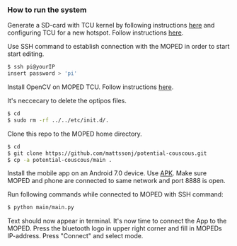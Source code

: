 ### How to run the system

Generate a SD-card with TCU kernel by following instructions [here](https://moped.sics.se/wordpress/?page_id=328) and configuring TCU for a new hotspot. Follow instructions [here](https://moped.sics.se/?page_id=127).

Use SSH command to establish connection with the MOPED in order to start start editing.
```sh
$ ssh pi@yourIP
insert password > 'pi'
```

Install OpenCV on MOPED TCU. Follow instructions [here](https://github.com/felixnorden/moppepojkar/issues/38).

It's neccecary to delete the optipos files.
```sh
$ cd
$ sudo rm -rf ../../etc/init.d/.
```

Clone this repo to the MOPED home directory.
```sh
$ cd
$ git clone https://github.com/mattssonj/potential-couscous.git
$ cp -a potential-couscous/main .
```

Install the mobile app on an Android 7.0 device. Use [APK](https://github.com/mattssonj/potential-couscous/blob/master/app/apk/CousCousDrive3.5.apk?raw=true).
Make sure MOPED and phone are connected to same network and port 8888 is open.

Run following commands while connected to MOPED with SSH command:
```sh
$ python main/main.py
```

Text should now appear in terminal. It's now time to connect the App to the MOPED.
Press the bluetooth logo in upper right corner and fill in MOPEDs IP-address. 
Press "Connect" and select mode.
